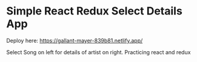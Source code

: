 # Simple React Redux Select Details App

Deploy here: https://gallant-mayer-839b81.netlify.app/

Select Song on left for details of artist on right.
Practicing react and redux